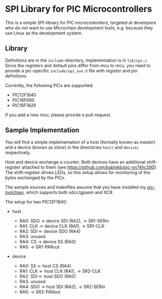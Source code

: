 SPI Library for PIC Microcontrollers
====================================

This is a simple SPI-library for PIC microcontrollers, targeted at
developers who do not want to use Microchips development tools, e.g.
because they use Linux as the development system.


Library
-------

Definitions are in the `include`-directory, implementation is in `lib/spi.c`.
Since the registers and default pins differ from mcu to mcu, you need
to provide a pic-specific `include/spi_xxx.h` file with register and
pin definitions.

Currently, the following PICs are supported:

  - PIC12F1840
  - PIC16F690
  - PIC16F1829

If you add a new mcu, please provide a pull-request.


Sample Implementation
---------------------

You will find a simple implementation of a host (formally known as *master*)
and a device (known as *slave*) in the directories `host/` and `device/`
respectively.

Host and device exchange a counter. Both devices have an additional
shift-register attached to them (see <https://github.com/bablokb/pic-sn74hc595>).
The shift-register drives LEDs, so this setup allows for monitoring of
the bytes exchanged by the PICs.

The sample sources and makefiles assume that you have installed my
[pic-toolchain](https://github.com/bablokb/pic-toolchain), which supports
both sdcc/gpasm and XC8.

The setup for two PIC12F1840:

  - host
      * RA0: SDO -> device SDI (RA2), -> SR1-SERin
      * RA1: CLK -> device CLK (RA1), -> SR1-CLK
      * RA2: SDI <- device SDO (RA4)
      * RA3: unused
      * RA4: CS  -> device SS (RA0)
      * RA5: -> SR1-PARout

  - device
      * RA0: SS  <- host CS (RA4)
      * RA1: CLK <- host CLK (RA1), -> SR2-CLK
      * RA2: SDI <- host SDO (RA0)
      * RA3: unused
      * RA4: SDO -> host SDI (RA2), -> SR2-SERin
      * RA5: -> SR2-PARout
